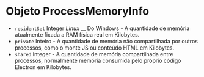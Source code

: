 # Objeto ProcessMemoryInfo

* `residentSet` Integer _Linux_ __ Do Windows - A quantidade de memória atualmente fixada a RAM física real em Kilobytes.
* `private` Inteiro - A quantidade de memória não compartilhada por outros processos, como o monte JS ou conteúdo HTML em Kilobytes.
* `shared` Integer - A quantidade de memória compartilhada entre processos, normalmente memória consumida pelo próprio código Electron em Kilobytes.
